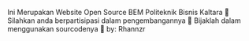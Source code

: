 Ini Merupakan Website Open Source BEM Politeknik Bisnis Kaltara 🚀
Silahkan anda berpartisipasi dalam pengembangannya 🌿
Bijaklah dalam menggunakan sourcodenya 🙏
by: Rhannzr 
